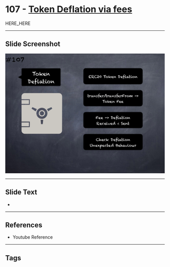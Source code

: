 # 107 - [Token Deflation via fees](Token%20Deflation%20via%20fees.md)

HERE_HERE

___
## Slide Screenshot
![0107.png](../../images/pitfalls_and_best_practices201/107.png)
___
## Slide Text
- 
___
## References
- Youtube Reference
___
## Tags